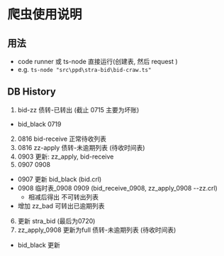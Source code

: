 # 爬虫使用说明

## 用法
* code runner 或 ts-node 直接运行(创建表, 然后 request ) 
* e.g. `ts-node "src\ppd\stra-bid\bid-craw.ts"`

## DB History
1. bid-zz  债转-已转出  (截止 0715 主要为坏账)
  - bid_black 0719
2. 0816 bid-receive 正常待收列表
3. 0816 zz-apply  债转-未逾期列表 (待收时间表)
4. 0903 更新: zz_apply, bid-receive
5. 0907  0908
  - 0907 更新 bid_black (bid.crl)
  - 0908  临时表_0908 0909  (bid_receive_0908, zz_apply_0908 --zz.crl)
    - 相减后得出 不可转出列表 
  - 增加 zz_bad 可转出已逾期列表
6. 更新 stra_bid (最后为0720)
7. zz_apply_0908 更新为full 债转-未逾期列表 (待收时间表)
  - bid_black 更新
